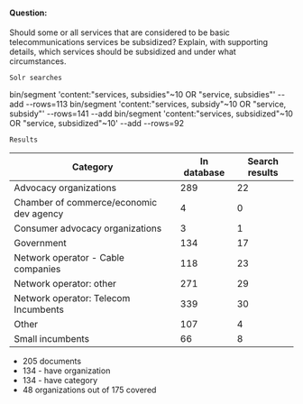 
#### Question:

 Should some or all services that are considered to be basic telecommunications services be subsidized? Explain, with supporting details, which services should be subsidized and under what circumstances.

`Solr searches`

bin/segment 'content:"services, subsidies"~10 OR "service, subsidies"' --add --rows=113
bin/segment 'content:"services, subsidy"~10 OR "service, subsidy"' --rows=141 --add
bin/segment 'content:"services, subsidized"~10 OR "service, subsidized"~10' --add --rows=92

`Results`

Category| In database | Search results
--- | --- | ---
Advocacy organizations |  289 | 22
Chamber of commerce/economic dev agency |    4 | 0
Consumer advocacy organizations |    3  | 1
Government  | 134 | 17
Network operator - Cable companies | 118 | 23
Network operator: other | 271 | 29
Network operator: Telecom Incumbents | 339 | 30
Other | 107 | 4
Small incumbents  | 66  | 8   

- 205 documents
- 134 - have organization
- 134 - have category
- 48 organizations out of 175 covered
